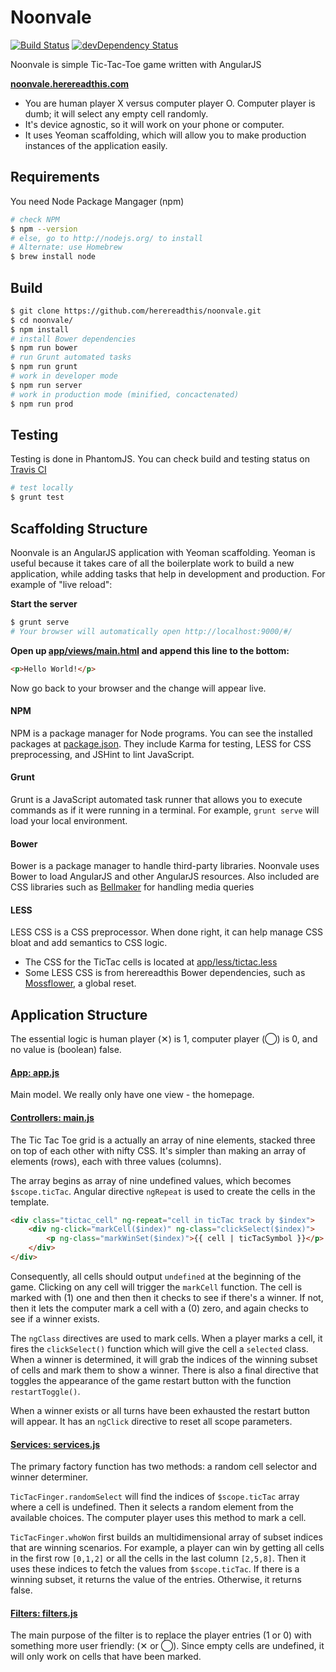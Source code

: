 Noonvale
==========

[![Build Status](https://secure.travis-ci.org/herereadthis/noonvale.svg?branch=master)](http://travis-ci.org/herereadthis/noonvale)
[![devDependency Status](https://david-dm.org/herereadthis/noonvale/dev-status.svg)](https://david-dm.org/herereadthis/noonvale#info=devDependencies)

Noonvale is simple Tic-Tac-Toe game written with AngularJS

**[noonvale.herereadthis.com](http://noonvale.herereadthis.com/)**

* You are human player X versus computer player O. Computer player is dumb; it will select any empty cell randomly.
* It's device agnostic, so it will work on your phone or computer.
* It uses Yeoman scaffolding, which will allow you to make production instances of the application easily.

## Requirements

You need Node Package Mangager (npm)

```bash
# check NPM
$ npm --version
# else, go to http://nodejs.org/ to install
# Alternate: use Homebrew
$ brew install node

```

## Build

```bash
$ git clone https://github.com/herereadthis/noonvale.git
$ cd noonvale/
$ npm install
# install Bower dependencies
$ npm run bower
# run Grunt automated tasks
$ npm run grunt
# work in developer mode
$ npm run server
# work in production mode (minified, concactenated)
$ npm run prod
```

## Testing

Testing is done in PhantomJS. You can check build and testing status on [Travis CI](https://travis-ci.org/herereadthis/noonvale)

```bash
# test locally
$ grunt test
```

## Scaffolding Structure

Noonvale is an AngularJS application with Yeoman scaffolding. Yeoman is useful because it takes care of all the boilerplate work to build a new application, while adding tasks that help in development and production. For example of "live reload":

**Start the server**

```bash
$ grunt serve
# Your browser will automatically open http://localhost:9000/#/
```

**Open up [app/views/main.html](https://github.com/herereadthis/noonvale/blob/master/app/views/main.html) and append this line to the bottom:**

```html
<p>Hello World!</p>
```

Now go back to your browser and the change will appear live.

#### NPM

NPM is a package manager for Node programs. You can see the installed packages at [package.json](https://github.com/herereadthis/noonvale/blob/master/package.json). They include Karma for testing, LESS for CSS preprocessing, and JSHint to lint JavaScript.

#### Grunt

Grunt is a JavaScript automated task runner that allows you to execute commands as if it were running in a terminal. For example, ```grunt serve``` will load your local environment.

#### Bower

Bower is a package manager to handle third-party libraries. Noonvale uses Bower to load AngularJS and other AngularJS resources. Also included are CSS libraries such as [Bellmaker](https://github.com/herereadthis/bellmaker) for handling media queries

#### LESS

LESS CSS is a CSS preprocessor. When done right, it can help manage CSS bloat and add semantics to CSS logic.
* The CSS for the TicTac cells is located at [app/less/tictac.less](https://github.com/herereadthis/noonvale/blob/master/app/less/tictac.less)
* Some LESS CSS is from herereadthis Bower dependencies, such as [Mossflower](https://github.com/herereadthis/mossflower), a global reset.

## Application Structure

The essential logic is human player (&#x2715;) is 1, computer player (&#x25ef;) is 0, and no value is (boolean) false.

#### [App: app.js](https://github.com/herereadthis/noonvale/blob/master/app/scripts/app.js)

Main model. We really only have one view - the homepage.

#### [Controllers: main.js](https://github.com/herereadthis/noonvale/blob/master/app/scripts/controllers/main.js)

The Tic Tac Toe grid is a actually an array of nine elements, stacked three on top of each other with nifty CSS. It's simpler than making an array of elements (rows), each with three values (columns).

The array begins as array of nine undefined values, which becomes ```$scope.ticTac```. Angular directive ```ngRepeat``` is used to create the cells in the template.

```html
<div class="tictac_cell" ng-repeat="cell in ticTac track by $index">
    <div ng-click="markCell($index)" ng-class="clickSelect($index)">
        <p ng-class="markWinSet($index)">{{ cell | ticTacSymbol }}</p>
    </div>
</div>
```

Consequently, all cells should output ```undefined``` at the beginning of the game. Clicking on any cell will trigger the ```markCell``` function. The cell is marked with (1) one and then then it checks to see if there's a winner. If not, then it lets the computer mark a cell with a (0) zero, and again checks to see if a winner exists.

The ```ngClass``` directives are used to mark cells. When a player marks a cell, it fires the ```clickSelect()``` function which will give the cell a ```selected``` class. When a winner is determined, it will grab the indices of the winning subset of cells and mark them to show a winner. There is also a final directive that toggles the appearance of the game restart button with the function ```restartToggle()```.

When a winner exists or all turns have been exhausted the restart button will appear. It has an ```ngClick``` directive to reset all scope parameters.

#### [Services: services.js](https://github.com/herereadthis/noonvale/blob/master/app/scripts/services.js)

The primary factory function has two methods: a random cell selector and winner determiner.

```TicTacFinger.randomSelect``` will find the indices of ```$scope.ticTac``` array where a cell is undefined. Then it selects a random element from the available choices. The computer player uses this method to mark a cell.

```TicTacFinger.whoWon``` first builds an multidimensional array of subset indices that are winning scenarios. For example, a player can win by getting all cells in the first row ```[0,1,2]``` or all the cells in the last column ```[2,5,8]```. Then it uses these indices to fetch the values from ```$scope.ticTac```. If there is a winning subset, it returns the value of the entries. Otherwise, it returns false.

#### [Filters: filters.js](https://github.com/herereadthis/noonvale/blob/master/app/scripts/filters.js)

The main purpose of the filter is to replace the player entries (1 or 0) with something more user friendly: (&#x2715; or &#x25ef;). Since empty cells are undefined, it will only work on cells that have been marked.
